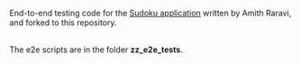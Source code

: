 End-to-end testing code for the [Sudoku application](https://github.com/raravi/sudoku) written by Amith Raravi, <br>
and forked to this repository.<br><br>

The e2e scripts are in the folder <b>zz_e2e_tests</b>.




